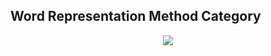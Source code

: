 ## Word Representation Method Category

<p align="center">
  <img src="https://github.com/user-attachments/assets/6c119ce1-af09-49a6-8cf9-8ddb97b00d61">
</p> 

